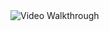 <img src='https://i.imgur.com/n7S674y_d.webp?maxwidth=760&fidelity=grand' title='Video Walkthrough' width='' alt='Video Walkthrough' />
